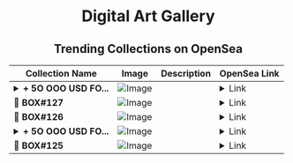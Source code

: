 <div align="center">

# Digital Art Gallery

## Trending Collections on OpenSea

| Collection Name                       | Image                                                                                     | Description                       | OpenSea Link                                                                                          |
|---------------------------------------|-------------------------------------------------------------------------------------------|-----------------------------------|--------------------------------------------------------------------------------------------------------|
| **<details><summary>+ 5O OOO USD FO...</summary>+ 5O OOO USD FOR FREE (EventQ.io)</details>** | ![Image](https://i.seadn.io/s/raw/files/a4919fe4cd25f9be1530f3ebd7249719.png?w=500&auto=format?w=200&auto=format) |  | <details><summary>Link</summary>[+ 5O OOO USD FOR FREE (EventQ.io)](https://opensea.io/collection/5o-ooo-usd-for-free-eventq-io-351)</details> |
| **🎁 BOX#127** | ![Image](https://i.seadn.io/s/raw/files/1e25d6e54930fcfa617783aebe8c35dc.png?w=500&auto=format?w=200&auto=format) |  | <details><summary>Link</summary>[🎁 BOX#127](https://opensea.io/collection/box-127-1)</details> |
| **🎁 BOX#126** | ![Image](https://i.seadn.io/s/raw/files/ea8b0715fe8284f3ec84abd27017a253.png?w=500&auto=format?w=200&auto=format) |  | <details><summary>Link</summary>[🎁 BOX#126](https://opensea.io/collection/box-126-1)</details> |
| **<details><summary>+ 5O OOO USD FO...</summary>+ 5O OOO USD FOR FREE (EventQ.io)</details>** | ![Image](https://i.seadn.io/s/raw/files/a4919fe4cd25f9be1530f3ebd7249719.png?w=500&auto=format?w=200&auto=format) |  | <details><summary>Link</summary>[+ 5O OOO USD FOR FREE (EventQ.io)](https://opensea.io/collection/5o-ooo-usd-for-free-eventq-io-350)</details> |
| **🎁 BOX#125** | ![Image](https://i.seadn.io/s/raw/files/5122cc1fcfc7f0d0e43b87eafdb273bb.png?w=500&auto=format?w=200&auto=format) |  | <details><summary>Link</summary>[🎁 BOX#125](https://opensea.io/collection/box-125-1)</details> |

</div>